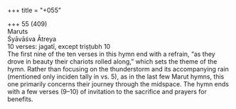+++
title = "+055"

+++
55 (409)  
Maruts  
Śyāvāśva Ātreya  
10 verses: jagatī, except triṣṭubh 10  
The first nine of the ten verses in this hymn end with a refrain, “as they drove in  beauty their chariots rolled along,” which sets the theme of the hymn. Rather than  focusing on the thunderstorm and its accompanying rain (mentioned only inciden tally in vs. 5), as in the last few Marut hymns, this one primarily concerns their  journey through the midspace. The hymn ends with a few verses (9–10) of invitation  to the sacrifice and prayers for benefits.  